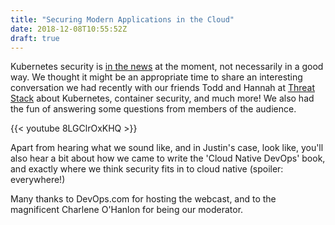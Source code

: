```yaml
---
title: "Securing Modern Applications in the Cloud"
date: 2018-12-08T10:55:52Z
draft: true
---
```


Kubernetes security is [in the news](https://threatpost.com/kubernetes-flaw-is-a-huge-deal-lays-open-cloud-deployments/139636/) at the moment, not necessarily in a good way. We thought it might be an appropriate time to share an interesting conversation we had recently with our friends Todd and Hannah at [Threat Stack](https://www.threatstack.com/) about Kubernetes, container security, and much more! We also had the fun of answering some questions from members of the audience.

{{< youtube 8LGClrOxKHQ >}}

Apart from hearing what we sound like, and in Justin's case, look like, you'll also hear a bit about how we came to write the 'Cloud Native DevOps' book, and exactly where we think security fits in to cloud native (spoiler: everywhere!)

Many thanks to DevOps.com for hosting the webcast, and to the magnificent Charlene O'Hanlon for being our moderator.